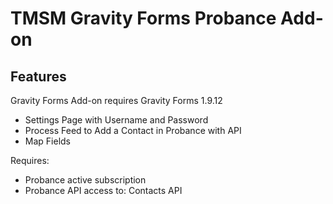 TMSM Gravity Forms Probance Add-on
=================

Features
-----------
Gravity Forms Add-on requires Gravity Forms 1.9.12

* Settings Page with Username and Password
* Process Feed to Add a Contact in Probance with API 
* Map Fields 


Requires:
* Probance active subscription
* Probance API access to: Contacts API
